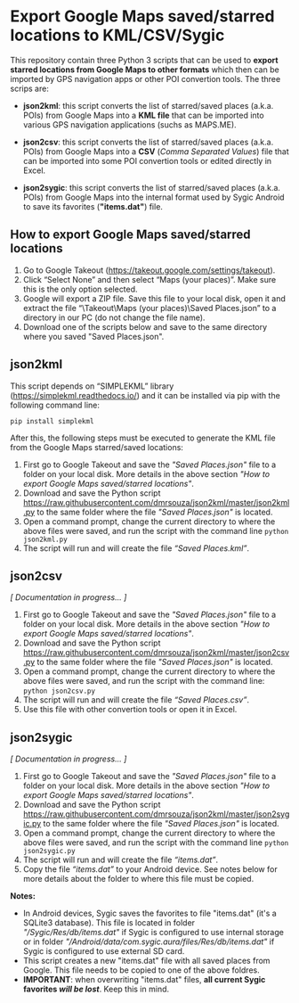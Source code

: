# Export Google Maps saved/starred locations to KML/CSV/Sygic

This repository contain three Python 3 scripts that can be used to **export starred locations from Google Maps to other formats** which then can be imported by GPS navigation apps or other POI convertion tools. The three scrips are:

* **json2kml**: this script converts the list of starred/saved places (a.k.a. POIs) from Google Maps into a **KML file** that can be imported into various GPS navigation applications (suchs as MAPS.ME).

* **json2csv**: this script converts the list of starred/saved places (a.k.a. POIs) from Google Maps into a **CSV** (*Comma Separated Values*) file that can be imported into some POI convertion tools or edited directly in Excel.

* **json2sygic**: this script converts the list of starred/saved places (a.k.a. POIs) from Google Maps into the internal format used by Sygic Android to save its favorites (**"items.dat"**) file.


## How to export Google Maps saved/starred locations

1.	Go to Google Takeout (https://takeout.google.com/settings/takeout). 
2.	Click “Select None” and then select “Maps (your places)”. Make sure this is the only option selected.
3.	Google will export a ZIP file. Save this file to your local disk, open it and extract the file “\Takeout\Maps (your places)\Saved Places.json” to a directory in our PC (do not change the file name).
4.	Download one of the scripts below and save to the same directory where you saved "Saved Places.json".

## json2kml

This script depends on “SIMPLEKML” library (https://simplekml.readthedocs.io/) and it can be installed via pip with the following command line:
```
pip install simplekml
```
After this, the following steps must be executed to generate the KML file from the Google Maps starred/saved locations:

1. First go to Google Takeout and save the _"Saved Places.json"_ file to a folder on your local disk. More details in the above section _"How to export Google Maps saved/starred locations"_.
2. Download and save the Python script https://raw.githubusercontent.com/dmrsouza/json2kml/master/json2kml.py to the same folder where the file _"Saved Places.json"_ is located.
3. Open a command prompt, change the current directory to where the above files were saved, and run the script with the command line ```python json2kml.py```
4.	The script will run and will create the file _“Saved Places.kml”_.

## json2csv
_[ Documentation in progress... ]_

1. First go to Google Takeout and save the _"Saved Places.json"_ file to a folder on your local disk. More details in the above section _"How to export Google Maps saved/starred locations"_.
2. Download and save the Python script https://raw.githubusercontent.com/dmrsouza/json2kml/master/json2csv.py to the same folder where the file _"Saved Places.json"_ is located.
3. Open a command prompt, change the current directory to where the above files were saved, and run the script with the command line: ```python json2csv.py```
4. The script will run and will create the file _“Saved Places.csv”_.
5. Use this file with other convertion tools or open it in Excel.

## json2sygic
_[ Documentation in progress... ]_

1. First go to Google Takeout and save the _"Saved Places.json"_ file to a folder on your local disk. More details in the above section _"How to export Google Maps saved/starred locations"_.
2. Download and save the Python script https://raw.githubusercontent.com/dmrsouza/json2kml/master/json2sygic.py to the same folder where the file _"Saved Places.json"_ is located.
3. Open a command prompt, change the current directory to where the above files were saved, and run the script with the command line ```python json2sygic.py```
4. The script will run and will create the file _“items.dat”_.
5. Copy the file _“items.dat”_ to your Android device. See notes below for more details about the folder to where this file must be copied.

**Notes:**

* In Android devices, Sygic saves the favorites to file "items.dat" (it's a SQLite3 database). This file is located in folder _"/Sygic/Res/db/items.dat"_ if Sygic is configured to use internal storage or in folder _"/Android/data/com.sygic.aura/files/Res/db/items.dat"_ if Sygic is configured to use external SD card.
* This script creates a new "items.dat" file with all saved places from Google. This file needs to be copied to one of the above foldres.
* **IMPORTANT**: when overwriting "items.dat" files, **all current Sygic favorites _will be lost_**. Keep this in mind.

